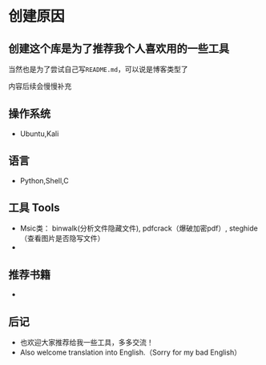 创建原因
====
创建这个库是为了推荐我个人喜欢用的一些工具
----
当然也是为了尝试自己写`README.md`，可以说是博客类型了

内容后续会慢慢补充

## 操作系统 
   * Ubuntu,Kali
## 语言 
   * Python,Shell,C

## 工具 Tools 
   * Msic类： binwalk(分析文件隐藏文件), pdfcrack（爆破加密pdf）, steghide（查看图片是否隐写文件）
   * 
## 推荐书籍  
   - 
## 后记 
   * 也欢迎大家推荐给我一些工具，多多交流！
   * Also welcome translation into English.（Sorry for my bad English）
